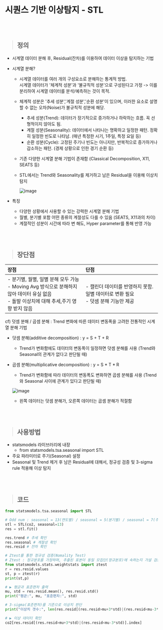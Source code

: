 # 시퀀스 기반 이상탐지 - STL

</br>
</br>

> ## 정의
- 시계열 데이터 분해 후, Residual(잔차)를 이용하여 데이터 이상을 탐지하는 기법
- 시계열 분해?
  * 시계열 데이터를 여러 개의 구성요소로 분해하는 통계적 방법.   
    시계열 데이터가 '체계적 성분'과 '불규칙적 성분'으로 구성된다고 가정 -> 이를 분리하여 시계열 데이터를 분석/예측하는 것이 목적.   
  * 체계적 성분은 '추세 성분','계절 성분','순환 성분'이 있으며, 이러한 요소로 설명할 수 없는 오차(Noise)가 불규칙적 성분에 해당.
    * 추세 성분(Trend): 데이터가 장기적으로 증가하거나 하락하는 흐름. 꼭 선형적이지 않아도 됨.   
    * 계절 성분(Seasonality): 데이터에서 나타나는 명확하고 일정한 패턴. 정확히 일정한 빈도로 나타남. (매년 특정한 시기, 1주일, 특정 요일 등)    
    * 순환 성분(Cycle): 고정된 주기나 빈도는 아니지만, 반복적으로 증가하거나 감소하는 패턴. (경제 상황으로 인한 경기 순환 등)
  * 기존 다양한 시계열 분해 기법이 존재함 (Classical Decomposition, X11, SEATS 등)

  * STL에서는 Trend와 Seasonality를 제거하고 남은 Residual을 이용해 이상치 탐지
  
    ![image](https://user-images.githubusercontent.com/55543156/221077277-5cd029a6-e8ed-453d-80cd-330e896770aa.png)

- 특징
  * 다양한 상황에서 사용할 수 있는 강력한 시계열 분해 기법
  * 월별, 분기별 포함 어떤 종류의 계절성도 다를 수 있음 (SEATS, X11과의 차이)
  * 계절적인 성분이 시간에 따라 변 해도, Hyper parameter를 통해 반영 가능


</br>
</br>

> ## 장단점

|장점|단점|
|:---|:---|
|- 분기별, 월별, 일별 분해 모두 가능 </br> - Moving Avg 방식으로 분해하지 않아 데이터 유실 없음 </br> - 돌발 이상치에 대해 추세,주기 영향 받지 않음 |- 캘린더 데이터를 반영하지 못함. 일별 데이터로 변환 필요 </br> - 덧셈 분해 기능만 제공 |

  cf) 덧셈 분해 / 곱셈 분해 : Trend 변화에 따른 데이터 변동폭을 고려한 전통적인 시계열 분해 기법

  * 덧셈 분해(additive decomposition) : y = S + T + R 
    * Trend가 변화함에도 데이터의 변동폭이 일정하면 덧셈 분해를 사용
      (Trend와 Seasonal의 관계가 없다고 판단될 때)

  * 곱셈 분해(multiplicative decomposition) : y = S * T * R
    * Trend가 변화함에 따라 데이터의 변동폭도 변화하면 곱셈 분해를 사용
      (Trend와 Seasonal 사이에 관계가 있다고 판단될 때)
    
    ![image](https://user-images.githubusercontent.com/55543156/221903590-cf1840b6-1bf2-4c39-b875-103e476e2bdb.png)
   
    * 왼쪽 데이터는 덧셈 분해가, 오른쪽 데이터는 곱셈 분해가 적절함  


</br>
</br>

> ## 사용방법
- statsmodels 라이브러리에 내장
  - from statsmodels.tsa.seasonal import STL
- 주요 파라미터로 주기(Seasonal) 설정
- Seasonal 및 Trend 제거 후 남은 Residual에 대해서, 정규성 검증 및 3-sigma rule 적용해 이상 탐지

</br>
</br>

> ## 코드

```python
from statsmodels.tsa.seasonal import STL

# Odd num : seasonal = 13(연도별) / seasonal = 5(분기별) / seasonal = 7(주별) <<홀수로 넣어야 함
stl = STL(co2, seasonal=13)
res = stl.fit()

res.trend # 추세 확인
res.seasonal # 계절성 확인
res.resid # 잔차 확인

# Ztest를 통한 정규성 검증(Nomality Test)
# Ztest : 정규분포를 가정하며, 추출된 표본이 동일 모집단(정규분포)에 속하는지 가설 검증하기 위해 사용 (※ p-value가 0.05 이상이면 정규성을 따름)
from statsmodels.stats.weightstats import ztest
r = res.resid.values
st, p = ztest(r)
print(st,p)  

# ▶ 평균과 표준편차 출력
mu, std = res.resid.mean(), res.resid.std()
print("평균:", mu, "표준편차:", std)

# 3-sigma(표준편차)를 기준으로 이상치 판단
print("이상치 갯수:", len(res.resid[(res.resid>mu+3*std)|(res.resid<mu-3*std)]))

# ▶ 이상 데이터 확인
co2[res.resid[(res.resid>mu+3*std)|(res.resid<mu-3*std)].index]
```

